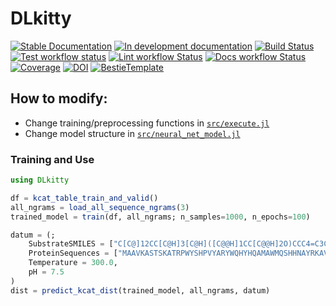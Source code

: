 # DLkitty

[![Stable Documentation](https://img.shields.io/badge/docs-stable-blue.svg)](https://CellBH.github.io/DLkitty.jl/stable)
[![In development documentation](https://img.shields.io/badge/docs-dev-blue.svg)](https://CellBH.github.io/DLkitty.jl/dev)
[![Build Status](https://github.com/CellBH/DLkitty.jl/workflows/Test/badge.svg)](https://github.com/CellBH/DLkitty.jl/actions)
[![Test workflow status](https://github.com/CellBH/DLkitty.jl/actions/workflows/Test.yml/badge.svg?branch=main)](https://github.com/CellBH/DLkitty.jl/actions/workflows/Test.yml?query=branch%3Amain)
[![Lint workflow Status](https://github.com/CellBH/DLkitty.jl/actions/workflows/Lint.yml/badge.svg?branch=main)](https://github.com/CellBH/DLkitty.jl/actions/workflows/Lint.yml?query=branch%3Amain)
[![Docs workflow Status](https://github.com/CellBH/DLkitty.jl/actions/workflows/Docs.yml/badge.svg?branch=main)](https://github.com/CellBH/DLkitty.jl/actions/workflows/Docs.yml?query=branch%3Amain)
[![Coverage](https://codecov.io/gh/CellBH/DLkitty.jl/branch/main/graph/badge.svg)](https://codecov.io/gh/CellBH/DLkitty.jl)
[![DOI](https://zenodo.org/badge/DOI/FIXME)](https://doi.org/FIXME)
[![BestieTemplate](https://img.shields.io/endpoint?url=https://raw.githubusercontent.com/JuliaBesties/BestieTemplate.jl/main/docs/src/assets/badge.json)](https://github.com/JuliaBesties/BestieTemplate.jl)

## How to modify:

- Change training/preprocessing functions in [`src/execute.jl`](src/execute.jl)
- Change model structure in [`src/neural_net_model.jl`](src/neural_net_model.jl)

### Training and Use

```julia
using DLkitty

df = kcat_table_train_and_valid()
all_ngrams = load_all_sequence_ngrams(3)
trained_model = train(df, all_ngrams; n_samples=1000, n_epochs=100)

datum = (;
    SubstrateSMILES = ["C[C@]12CC[C@H]3[C@H]([C@@H]1CC[C@@H]2O)CCC4=C3C=CC(=C4)O"],
    ProteinSequences = ["MAAVKASTSKATRPWYSHPVYARYWQHYHQAMAWMQSHHNAYRKAVESCFNLPWYLPSALLPQSSYDNEAAYPQSFYDHHVAWQDYPCSSSHFRRSGQHPRYSSRIQASTKEDQALSKEEEMETESDAEVECDLSNMEITEELRQYFAETERHREERRRQQQLDAERLDSYVNADHDLYCNTRRSVEAPTERPGERRQAEMKRLYGDSAAKIQAMEAAVQLSFDKHCDRKQPKYWPVIPLKF"],
    Temperature = 300.0,
    pH = 7.5
)
dist = predict_kcat_dist(trained_model, all_ngrams, datum)
```